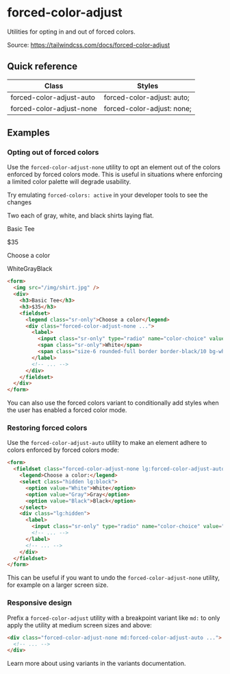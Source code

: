 # forced-color-adjust

Utilities for opting in and out of forced colors.

Source: https://tailwindcss.com/docs/forced-color-adjust

## Quick reference

| Class                    | Styles                     |
| ------------------------ | -------------------------- |
| forced-color-adjust-auto | forced-color-adjust: auto; |
| forced-color-adjust-none | forced-color-adjust: none; |

## Examples

### Opting out of forced colors

Use the `forced-color-adjust-none` utility to opt an element out of the colors enforced by forced colors mode. This is useful in situations where enforcing a limited color palette will degrade usability.

Try emulating `forced-colors: active` in your developer tools to see the changes

Two each of gray, white, and black shirts laying flat.

Basic Tee

$35

Choose a color

WhiteGrayBlack

```html
<form>
  <img src="/img/shirt.jpg" />
  <div>
    <h3>Basic Tee</h3>
    <h3>$35</h3>
    <fieldset>
      <legend class="sr-only">Choose a color</legend>
      <div class="forced-color-adjust-none ...">
        <label>
          <input class="sr-only" type="radio" name="color-choice" value="White" />
          <span class="sr-only">White</span>
          <span class="size-6 rounded-full border border-black/10 bg-white"></span>
        </label>
        <!-- ... -->
      </div>
    </fieldset>
  </div>
</form>
```

You can also use the forced colors variant to conditionally add styles when the user has enabled a forced color mode.

### Restoring forced colors

Use the `forced-color-adjust-auto` utility to make an element adhere to colors enforced by forced colors mode:

```html
<form>
  <fieldset class="forced-color-adjust-none lg:forced-color-adjust-auto ...">
    <legend>Choose a color:</legend>
    <select class="hidden lg:block">
      <option value="White">White</option>
      <option value="Gray">Gray</option>
      <option value="Black">Black</option>
    </select>
    <div class="lg:hidden">
      <label>
        <input class="sr-only" type="radio" name="color-choice" value="White" />
        <!-- ... -->
      </label>
      <!-- ... -->
    </div>
  </fieldset>
</form>
```

This can be useful if you want to undo the `forced-color-adjust-none` utility, for example on a larger screen size.

### Responsive design

Prefix a `forced-color-adjust` utility with a breakpoint variant like `md:` to only apply the utility at medium screen sizes and above:

```html
<div class="forced-color-adjust-none md:forced-color-adjust-auto ...">
  <!-- ... -->
</div>
```

Learn more about using variants in the variants documentation.
